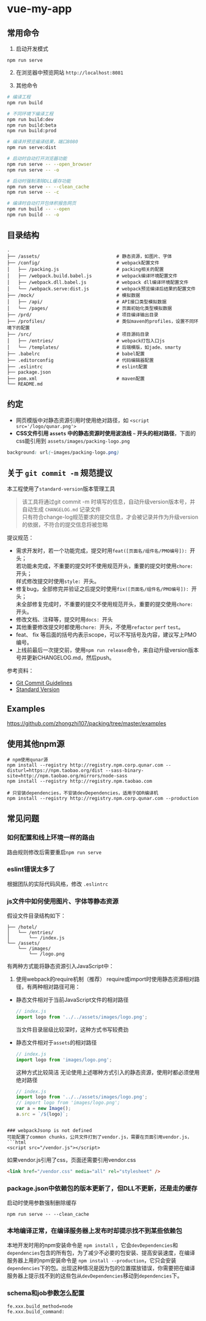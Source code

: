 # vue-my-app

## 常用命令

1. 启动开发模式
  ```
  npm run serve
  ```

2. 在浏览器中预览网站 `http://localhost:8081`

3. 其他命令
  ```sh
  # 编译工程
  npm run build

  # 不同环境下编译工程
  npm run build:dev
  npm run build:beta
  npm run build:prod

  # 编译并预览编译结果，端口8080
  npm run serve:dist

  # 启动时自动打开浏览器功能
  npm run serve -- --open_browser
  npm run serve -- -o

  # 启动时强制清除DLL缓存功能
  npm run serve -- --clean_cache
  npm run serve -- -c

  # 编译时自动打开包体积报告网页
  npm run build -- --open
  npm run build -- -o
  ```

## 目录结构

```
.
├── /assets/                            # 静态资源，如图片、字体
├── /config/                            # webpack配置文件
│   ├── /packing.js                     # packing相关的配置
│   ├── /webpack.build.babel.js         # webpack编译环境配置文件
│   ├── /webpack.dll.babel.js           # webpack dll编译环境配置文件
│   └── /webpack.serve:dist.js          # webpack预览编译后结果的配置文件
├── /mock/                              # 模拟数据
│   ├── /api/                           # API接口类型模拟数据
│   └── /pages/                         # 页面初始化类型模拟数据
├── /prd/                               # 项目编译输出目录
├── /profiles/                          # 类似maven的profiles，设置不同环境下的配置
├── /src/                               # 项目源码目录
│   ├── /entries/                       # webpack打包入口js
│   └── /templates/                     # 后端模版，如jade、smarty
├── .babelrc                            # babel配置
├── .editorconfig                       # 代码编辑器配置
├── .eslintrc                           # eslint配置
├── package.json
├── pom.xml                             # maven配置
└── README.md                   
```

## 约定
* 网页模版中对静态资源引用时使用绝对路径，如 `<script src='/logo/qunar.png'>`
* **CSS文件引用 `assets` 中的静态资源时使用波浪线 `~` 开头的相对路径**，下面的css能引用到 `assets/images/packing-logo.png`
```css
background: url(~images/packing-logo.png)
```

## 关于 `git commit -m` 规范提议
本工程使用了`standard-version`版本管理工具  
> 该工具将通过git commit -m 时填写的信息，自动升级version版本号，并自动生成 `CHANGELOG.md` 记录文件  
> 只有符合change-log规范要求的提交信息，才会被记录并作为升级version的依据，不符合的提交信息将被忽略  

提议规范：  
- 需求开发时，若一个功能完成，提交时用`feat([页面名/组件名/PMO编号]): `开头；  
  若功能未完成，不重要的提交时不使用规范开头，重要的提交时使用`chore: `开头；  
  样式修改提交时使用`style: `开头。  
- 修复bug，全部修完并验证之后提交时使用`fix([页面名/组件名/PMO编号]): `开头；  
  未全部修复完成时，不重要的提交不使用规范开头，重要的提交使用`chore: `开头。  
- 修改文档、注释等，提交时用`docs: `开头  
- 其他重要修改提交时都使用`chore: `开头，不使用`refactor` `perf` `test`。  
- feat、 fix 等后面的括号内表示scope，可以不写括号及内容，建议写上PMO编号。  
- 上线前最后一次提交前，使用`npm run release`命令，来自动升级version版本号并更新CHANGELOG.md，然后push。  

参考资料：  
- [Git Commit Guidelines](https://github.com/angular/angular.js/blob/master/CONTRIBUTING.md#commit)  
- [Standard Version](https://github.com/conventional-changelog/standard-version)


## Examples
https://github.com/zhongzhi107/packing/tree/master/examples

## 使用其他npm源
```
# npm使用qunar源
npm install --registry http://registry.npm.corp.qunar.com --disturl=https://npm.taobao.org/dist --sass-binary-site=http://npm.taobao.org/mirrors/node-sass
npm install --registry http://registry.npm.taobao.com

# 只安装dependencies，不安装devDependencies，适用于QDR编译机
npm install --registry http://registry.npm.corp.qunar.com --production
```
## 常见问题

### 如何配置和线上环境一样的路由
路由规则修改后需要重启`npm run serve`

### eslint错误太多了
根据团队的实际代码风格，修改 `.eslintrc`

### js文件中如何使用图片、字体等静态资源
假设文件目录结构如下：
```
├── /hotel/
│   └── /entries/
│       └── /index.js
└── /assets/
    └── /images/
        └── /logo.png

```
有两种方式能将静态资源引入JavaScript中：

1. 使用webpack的require机制（推荐）
  require或import时使用静态资源相对路径，有两种相对路径可用：
  - 静态文件相对于当前JavaScript文件的相对路径

    ```js
    // index.js
    import logo from '../../assets/images/logo.png';
    ```
    当文件目录层级比较深时，这种方式书写较费劲
  - 静态文件相对于`assets`的相对路径

    ```js
    // index.js
    import logo from 'images/logo.png';
    ```
    这种方式比较简洁
    无论使用上述哪种方式引入的静态资源，使用时都必须使用绝对路径

    ```js
    // index.js
    import logo from '../../assets/images/logo.png';
    // import logo from 'images/logo.png';
    var a = new Image();
    a.src = `/${logo}`;
  ```

### webpackJsonp is not defined
可能配置了common chunks，公共文件打到了vendor.js，需要在页面引用vendor.js，
```html
<script src="/vendor.js"></script>
```
如果vendor.js引用了css，页面还需要引用vendor.css
```html
<link href="/vendor.css" media="all" rel="stylesheet" />
```

### package.json中依赖包的版本更新了，但DLL不更新，还是走的缓存
启动时使用参数强制删除缓存
```
npm run serve -- --clean_cache
```

### 本地编译正常，在编译服务器上发布时却提示找不到某些依赖包
本地开发时用的npm安装命令是 `npm install` ，它会`devDependencies`和`dependencies`包含的所有包，为了减少不必要的包安装、提高安装速度，在编译服务器上用的npm安装命令是 `npm install --production`，它只会安装`dependencies`下的包。出现这种情况是因为包的位置摆放错误，你需要把在编译服务器上提示找不到的这些包从`devDependencies`移动到`dependencies`下。

### schema和job参数怎么配置
```
fe.xxx.build_method=node
fe.xxx.build_command:
```
